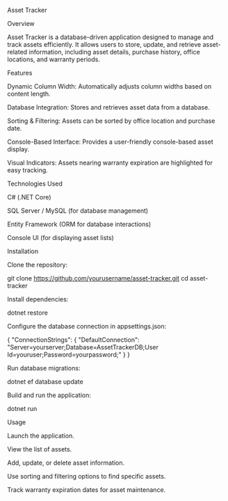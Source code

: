 Asset Tracker

Overview

Asset Tracker is a database-driven application designed to manage and track assets efficiently. It allows users to store, update, and retrieve asset-related information, including asset details, purchase history, office locations, and warranty periods.


Features

Dynamic Column Width: Automatically adjusts column widths based on content length.

Database Integration: Stores and retrieves asset data from a database.

Sorting & Filtering: Assets can be sorted by office location and purchase date.

Console-Based Interface: Provides a user-friendly console-based asset display.

Visual Indicators: Assets nearing warranty expiration are highlighted for easy tracking.


Technologies Used

C# (.NET Core)

SQL Server / MySQL (for database management)

Entity Framework (ORM for database interactions)

Console UI (for displaying asset lists)


Installation

Clone the repository:

git clone https://github.com/yourusername/asset-tracker.git
cd asset-tracker

Install dependencies:

dotnet restore

Configure the database connection in appsettings.json:

{
  "ConnectionStrings": {
    "DefaultConnection": "Server=yourserver;Database=AssetTrackerDB;User Id=youruser;Password=yourpassword;"
  }
}

Run database migrations:

dotnet ef database update

Build and run the application:

dotnet run


Usage

Launch the application.

View the list of assets.

Add, update, or delete asset information.

Use sorting and filtering options to find specific assets.

Track warranty expiration dates for asset maintenance.


